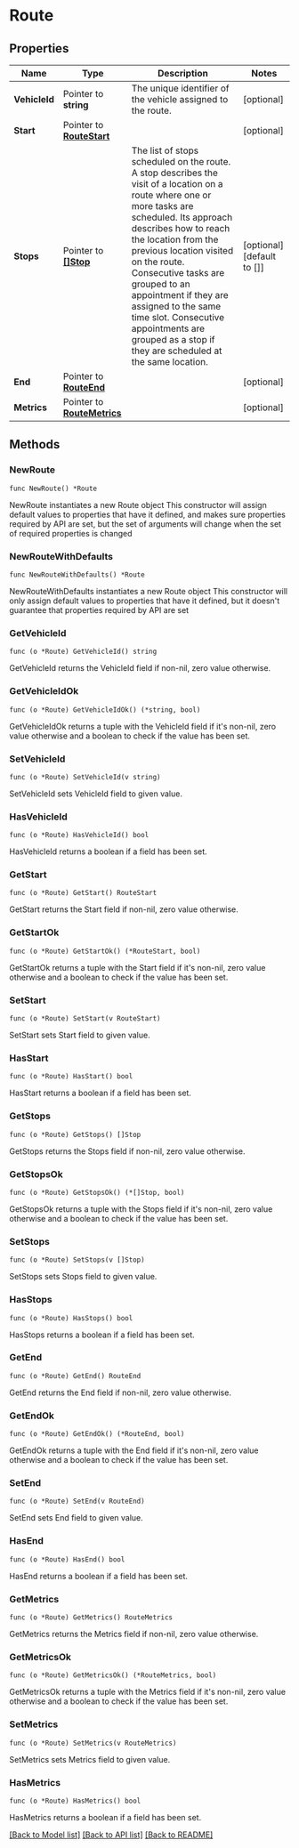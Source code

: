 # Route

## Properties

Name | Type | Description | Notes
------------ | ------------- | ------------- | -------------
**VehicleId** | Pointer to **string** | The unique identifier of the vehicle assigned to the route. | [optional] 
**Start** | Pointer to [**RouteStart**](RouteStart.md) |  | [optional] 
**Stops** | Pointer to [**[]Stop**](Stop.md) | The list of stops scheduled on the route. A stop describes the visit of a location on a route where one or more tasks are scheduled. Its approach describes how to reach the location from the previous location visited on the route. Consecutive tasks are grouped to an appointment if they are assigned to the same time slot. Consecutive appointments are grouped as a stop if they are scheduled at the same location. | [optional] [default to []]
**End** | Pointer to [**RouteEnd**](RouteEnd.md) |  | [optional] 
**Metrics** | Pointer to [**RouteMetrics**](RouteMetrics.md) |  | [optional] 

## Methods

### NewRoute

`func NewRoute() *Route`

NewRoute instantiates a new Route object
This constructor will assign default values to properties that have it defined,
and makes sure properties required by API are set, but the set of arguments
will change when the set of required properties is changed

### NewRouteWithDefaults

`func NewRouteWithDefaults() *Route`

NewRouteWithDefaults instantiates a new Route object
This constructor will only assign default values to properties that have it defined,
but it doesn't guarantee that properties required by API are set

### GetVehicleId

`func (o *Route) GetVehicleId() string`

GetVehicleId returns the VehicleId field if non-nil, zero value otherwise.

### GetVehicleIdOk

`func (o *Route) GetVehicleIdOk() (*string, bool)`

GetVehicleIdOk returns a tuple with the VehicleId field if it's non-nil, zero value otherwise
and a boolean to check if the value has been set.

### SetVehicleId

`func (o *Route) SetVehicleId(v string)`

SetVehicleId sets VehicleId field to given value.

### HasVehicleId

`func (o *Route) HasVehicleId() bool`

HasVehicleId returns a boolean if a field has been set.

### GetStart

`func (o *Route) GetStart() RouteStart`

GetStart returns the Start field if non-nil, zero value otherwise.

### GetStartOk

`func (o *Route) GetStartOk() (*RouteStart, bool)`

GetStartOk returns a tuple with the Start field if it's non-nil, zero value otherwise
and a boolean to check if the value has been set.

### SetStart

`func (o *Route) SetStart(v RouteStart)`

SetStart sets Start field to given value.

### HasStart

`func (o *Route) HasStart() bool`

HasStart returns a boolean if a field has been set.

### GetStops

`func (o *Route) GetStops() []Stop`

GetStops returns the Stops field if non-nil, zero value otherwise.

### GetStopsOk

`func (o *Route) GetStopsOk() (*[]Stop, bool)`

GetStopsOk returns a tuple with the Stops field if it's non-nil, zero value otherwise
and a boolean to check if the value has been set.

### SetStops

`func (o *Route) SetStops(v []Stop)`

SetStops sets Stops field to given value.

### HasStops

`func (o *Route) HasStops() bool`

HasStops returns a boolean if a field has been set.

### GetEnd

`func (o *Route) GetEnd() RouteEnd`

GetEnd returns the End field if non-nil, zero value otherwise.

### GetEndOk

`func (o *Route) GetEndOk() (*RouteEnd, bool)`

GetEndOk returns a tuple with the End field if it's non-nil, zero value otherwise
and a boolean to check if the value has been set.

### SetEnd

`func (o *Route) SetEnd(v RouteEnd)`

SetEnd sets End field to given value.

### HasEnd

`func (o *Route) HasEnd() bool`

HasEnd returns a boolean if a field has been set.

### GetMetrics

`func (o *Route) GetMetrics() RouteMetrics`

GetMetrics returns the Metrics field if non-nil, zero value otherwise.

### GetMetricsOk

`func (o *Route) GetMetricsOk() (*RouteMetrics, bool)`

GetMetricsOk returns a tuple with the Metrics field if it's non-nil, zero value otherwise
and a boolean to check if the value has been set.

### SetMetrics

`func (o *Route) SetMetrics(v RouteMetrics)`

SetMetrics sets Metrics field to given value.

### HasMetrics

`func (o *Route) HasMetrics() bool`

HasMetrics returns a boolean if a field has been set.


[[Back to Model list]](../README.md#documentation-for-models) [[Back to API list]](../README.md#documentation-for-api-endpoints) [[Back to README]](../README.md)


